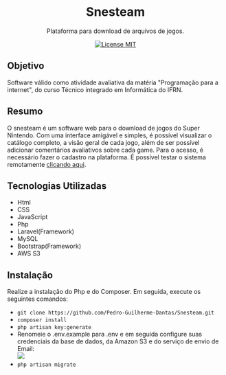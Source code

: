 <h1 align='center'>Snesteam</h1>
<p align="center">Plataforma para download de arquivos de jogos.</p>

<p align="center">
  <a href="https://opensource.org/licenses/MIT">
    <img src="https://img.shields.io/badge/License-MIT-white.svg" alt="License MIT">
  </a>
</p>

## Objetivo
 Software válido como atividade avaliativa da matéria "Programação para a internet", do curso Técnico integrado em Informática do IFRN.

## Resumo
 O snesteam é um software web para o download de jogos do Super Nintendo. Com uma interface amigável e simples, é possível visualizar o catálogo completo, a visão geral de cada jogo, além de ser possível adicionar comentários avaliativos sobre cada game. Para o acesso, é necessário fazer o cadastro na plataforma. É possível testar o sistema remotamente [clicando aqui](http://snesteam.herokuapp.com/).

## Tecnologias Utilizadas
 * Html
 * CSS
 * JavaScript
 * Php
 * Laravel(Framework)
 * MySQL
 * Bootstrap(Framework)
 * AWS S3

 ## Instalação
 Realize a instalação do Php e do Composer. Em seguida, execute os seguintes comandos:
 * ``` git clone https://github.com/Pedro-Guilherme-Dantas/Snesteam.git ```
 * ``` composer install ```
 * ``` php artisan key:generate ```
 * Renomeie o .env.example para .env e em seguida configure suas credenciais da base de dados, da Amazon S3 e do serviço de envio de Email:<br>
 <img src='https://user-images.githubusercontent.com/72264674/113461652-cb2d1f00-93f3-11eb-90a0-30d2edfb5e78.png'><br>
 * ``` php artisan migrate ```
